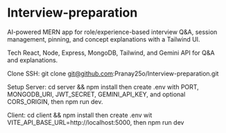 # Interview-preparation

AI-powered MERN app for role/experience-based interview Q&A, session management, pinning, and concept explanations with a Tailwind UI.

Tech
React, Node, Express, MongoDB, Tailwind, and Gemini API for Q&A and explanations.

Clone
SSH: git clone git@github.com:Pranay25o/Interview-preparation.git

Setup
Server: cd server && npm install then create .env with PORT, MONGODB_URI, JWT_SECRET, GEMINI_API_KEY, and optional CORS_ORIGIN, then npm run dev.

Client: cd client && npm install then create .env wit VITE_API_BASE_URL=http://localhost:5000, then npm run dev
